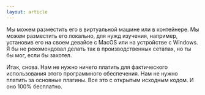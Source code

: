 ```yaml
---
layout: article
---
```

Мы можем разместить его в виртуальной машине или в контейнере. Мы можем разместить его локально, для нужд изучения, например, установив его на своем девайсе с MacOS или на устройстве с Windows. Я бы не рекомендовал делать так в производственных сетапах, но ты бы мог, если бы захотел.

Итак, снова. Нам не нужно ничего платить для фактического использования этого программного обеспечения. Нам не нужно платить за основные плагины. Все это с открытым исходным кодом. И оно 100% бесплатно.
